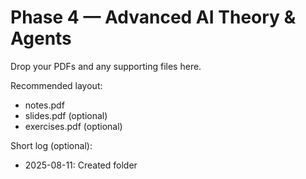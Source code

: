 # Phase 4 — Advanced AI Theory & Agents

Drop your PDFs and any supporting files here.

Recommended layout:
- notes.pdf
- slides.pdf (optional)
- exercises.pdf (optional)

Short log (optional):
- 2025-08-11: Created folder


